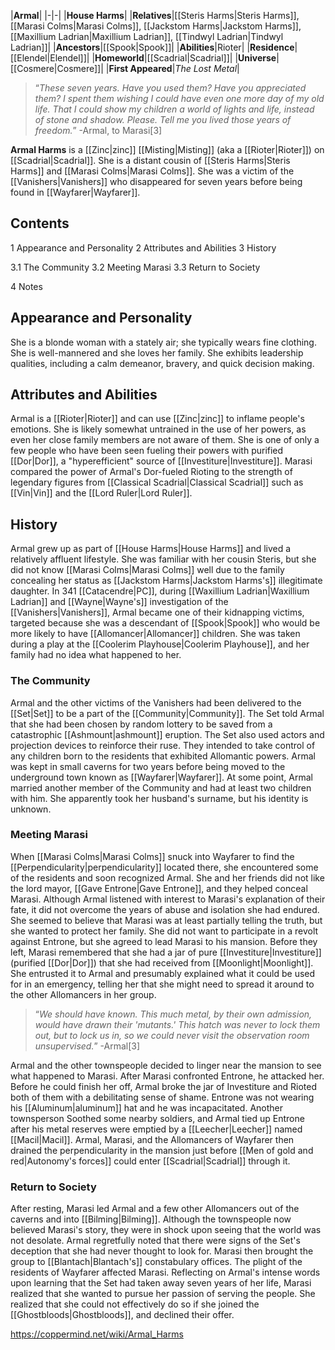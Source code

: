 |**Armal**|
|-|-|
|**House Harms**|
|**Relatives**|[[Steris Harms\|Steris Harms]], [[Marasi Colms\|Marasi Colms]], [[Jackstom Harms\|Jackstom Harms]], [[Maxillium Ladrian\|Maxillium Ladrian]], [[Tindwyl Ladrian\|Tindwyl Ladrian]]|
|**Ancestors**|[[Spook\|Spook]]|
|**Abilities**|Rioter|
|**Residence**|[[Elendel\|Elendel]]|
|**Homeworld**|[[Scadrial\|Scadrial]]|
|**Universe**|[[Cosmere\|Cosmere]]|
|**First Appeared**|*The Lost Metal*|

>“*These seven years. Have you used them? Have you appreciated them? I spent them wishing I could have even one more day of my old life. That I could show my children a world of lights and life, instead of stone and shadow. Please. Tell me you lived those years of freedom.*”
\-Armal, to Marasi[3]


**Armal Harms** is a [[Zinc\|zinc]] [[Misting\|Misting]] (aka a [[Rioter\|Rioter]]) on [[Scadrial\|Scadrial]]. She is a distant cousin of [[Steris Harms\|Steris Harms]] and [[Marasi Colms\|Marasi Colms]]. She was a victim of the [[Vanishers\|Vanishers]] who disappeared for seven years before being found in [[Wayfarer\|Wayfarer]].

## Contents

1 Appearance and Personality
2 Attributes and Abilities
3 History

3.1 The Community
3.2 Meeting Marasi
3.3 Return to Society


4 Notes


## Appearance and Personality
She is a blonde woman with a stately air; she typically wears fine clothing. She is well-mannered and she loves her family. She exhibits leadership qualities, including a calm demeanor, bravery, and quick decision making.

## Attributes and Abilities
Armal is a [[Rioter\|Rioter]] and can use [[Zinc\|zinc]] to inflame people's emotions. She is likely somewhat untrained in the use of her powers, as even her close family members are not aware of them. She is one of only a few people who have been seen fueling their powers with purified [[Dor\|Dor]], a "hyperefficient" source of [[Investiture\|Investiture]]. Marasi compared the power of Armal's Dor-fueled Rioting to the strength of legendary figures from [[Classical Scadrial\|Classical Scadrial]] such as [[Vin\|Vin]] and the [[Lord Ruler\|Lord Ruler]].

## History
Armal grew up as part of [[House Harms\|House Harms]] and lived a relatively affluent lifestyle. She was familiar with her cousin Steris, but she did not know [[Marasi Colms\|Marasi Colms]] well due to the family concealing her status as [[Jackstom Harms\|Jackstom Harms's]] illegitimate daughter.
In 341 [[Catacendre\|PC]], during [[Waxillium Ladrian\|Waxillium Ladrian]] and [[Wayne\|Wayne's]] investigation of the [[Vanishers\|Vanishers]], Armal became one of their kidnapping victims, targeted because she was a descendant of [[Spook\|Spook]] who would be more likely to have [[Allomancer\|Allomancer]] children. She was taken during a play at the [[Coolerim Playhouse\|Coolerim Playhouse]], and her family had no idea what happened to her.

### The Community
Armal and the other victims of the Vanishers had been delivered to the [[Set\|Set]] to be a part of the [[Community\|Community]]. The Set told Armal that she had been chosen by random lottery to be saved from a catastrophic [[Ashmount\|ashmount]] eruption. The Set also used actors and projection devices to reinforce their ruse. They intended to take control of any children born to the residents that exhibited Allomantic powers.
Armal was kept in small caverns for two years before being moved to the underground town known as [[Wayfarer\|Wayfarer]]. At some point, Armal married another member of the Community and had at least two children with him. She apparently took her husband's surname, but his identity is unknown.

### Meeting Marasi
When [[Marasi Colms\|Marasi Colms]] snuck into Wayfarer to find the [[Perpendicularity\|perpendicularity]] located there, she encountered some of the residents and soon recognized Armal. She and her friends did not like the lord mayor, [[Gave Entrone\|Gave Entrone]], and they helped conceal Marasi. Although Armal listened with interest to Marasi's explanation of their fate, it did not overcome the years of abuse and isolation she had endured. She seemed to believe that Marasi was at least partially telling the truth, but she wanted to protect her family. She did not want to participate in a revolt against Entrone, but she agreed to lead Marasi to his mansion. Before they left, Marasi remembered that she had a jar of pure [[Investiture\|Investiture]] (purified [[Dor\|Dor]]) that she had received from [[Moonlight\|Moonlight]]. She entrusted it to Armal and presumably explained what it could be used for in an emergency, telling her that she might need to spread it around to the other Allomancers in her group.

>“*We should have known. This much metal, by their own admission, would have drawn their 'mutants.' This hatch was never to lock them out, but to lock us in, so we could never visit the observation room unsupervised.*”
\-Armal[3]

Armal and the other townspeople decided to linger near the mansion to see what happened to Marasi. After Marasi confronted Entrone, he attacked her. Before he could finish her off, Armal broke the jar of Investiture and Rioted both of them with a debilitating sense of shame. Entrone was not wearing his [[Aluminum\|aluminum]] hat and he was incapacitated. Another townsperson Soothed some nearby soldiers, and Armal tied up Entrone after his metal reserves were emptied by a [[Leecher\|Leecher]] named [[Macil\|Macil]].
Armal, Marasi, and the Allomancers of Wayfarer then drained the perpendicularity in the mansion just before [[Men of gold and red\|Autonomy's forces]] could enter [[Scadrial\|Scadrial]] through it.

### Return to Society
After resting, Marasi led Armal and a few other Allomancers out of the caverns and into [[Bilming\|Bilming]]. Although the townspeople now believed Marasi's story, they were in shock upon seeing that the world was not desolate. Armal regretfully noted that there were signs of the Set's deception that she had never thought to look for. Marasi then brought the group to [[Blantach\|Blantach's]] constabulary offices.
The plight of the residents of Wayfarer affected Marasi. Reflecting on Armal's intense words upon learning that the Set had taken away seven years of her life, Marasi realized that she wanted to pursue her passion of serving the people. She realized that she could not effectively do so if she joined the [[Ghostbloods\|Ghostbloods]], and declined their offer.



https://coppermind.net/wiki/Armal_Harms